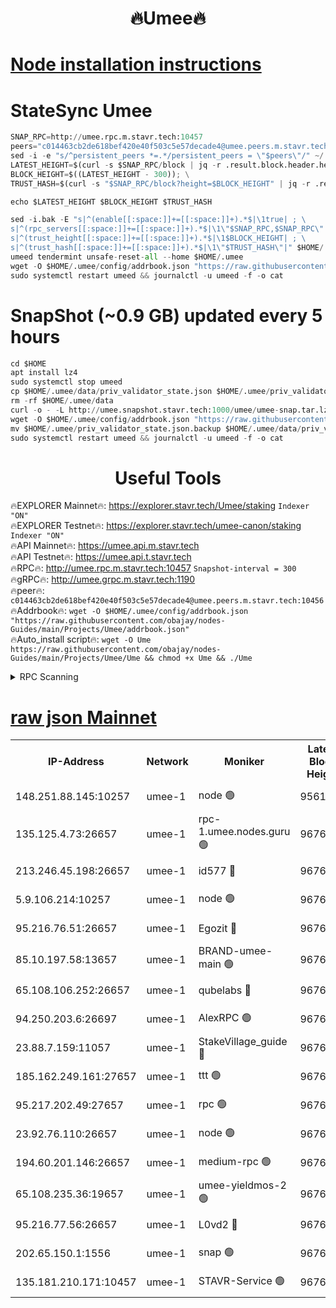 <h1 align="center"> 🔥Umee🔥</h1>


[Node installation instructions](https://github.com/obajay/nodes-Guides/tree/main/Projects/Umee)
=
# StateSync Umee
```python
SNAP_RPC=http://umee.rpc.m.stavr.tech:10457
peers="c014463cb2de618bef420e40f503c5e57decade4@umee.peers.m.stavr.tech:10456"
sed -i -e "s/^persistent_peers *=.*/persistent_peers = \"$peers\"/" ~/.umee/config/config.toml
LATEST_HEIGHT=$(curl -s $SNAP_RPC/block | jq -r .result.block.header.height); \
BLOCK_HEIGHT=$((LATEST_HEIGHT - 300)); \
TRUST_HASH=$(curl -s "$SNAP_RPC/block?height=$BLOCK_HEIGHT" | jq -r .result.block_id.hash)

echo $LATEST_HEIGHT $BLOCK_HEIGHT $TRUST_HASH

sed -i.bak -E "s|^(enable[[:space:]]+=[[:space:]]+).*$|\1true| ; \
s|^(rpc_servers[[:space:]]+=[[:space:]]+).*$|\1\"$SNAP_RPC,$SNAP_RPC\"| ; \
s|^(trust_height[[:space:]]+=[[:space:]]+).*$|\1$BLOCK_HEIGHT| ; \
s|^(trust_hash[[:space:]]+=[[:space:]]+).*$|\1\"$TRUST_HASH\"|" $HOME/.umee/config/config.toml
umeed tendermint unsafe-reset-all --home $HOME/.umee
wget -O $HOME/.umee/config/addrbook.json "https://raw.githubusercontent.com/obajay/nodes-Guides/main/Projects/Umee/addrbook.json"
sudo systemctl restart umeed && journalctl -u umeed -f -o cat
```
# SnapShot (~0.9 GB) updated every 5 hours
```python
cd $HOME
apt install lz4
sudo systemctl stop umeed
cp $HOME/.umee/data/priv_validator_state.json $HOME/.umee/priv_validator_state.json.backup
rm -rf $HOME/.umee/data
curl -o - -L http://umee.snapshot.stavr.tech:1000/umee/umee-snap.tar.lz4 | lz4 -c -d - | tar -x -C $HOME/.umee --strip-components 2
wget -O $HOME/.umee/config/addrbook.json "https://raw.githubusercontent.com/obajay/nodes-Guides/main/Projects/Umee/addrbook.json"
mv $HOME/.umee/priv_validator_state.json.backup $HOME/.umee/data/priv_validator_state.json
sudo systemctl restart umeed && journalctl -u umeed -f -o cat
```
 <h1 align="center"> Useful Tools</h1>

🔥EXPLORER Mainnet🔥:      https://explorer.stavr.tech/Umee/staking             `Indexer "ON"` \
🔥EXPLORER Testnet🔥:        https://explorer.stavr.tech/umee-canon/staking      `Indexer "ON"` \
🔥API Mainnet🔥:                   https://umee.api.m.stavr.tech \
🔥API Testnet🔥:                     https://umee.api.t.stavr.tech \
🔥RPC🔥:                                   http://umee.rpc.m.stavr.tech:10457                     `Snapshot-interval = 300` \
🔥gRPC🔥:                              http://umee.grpc.m.stavr.tech:1190 \
🔥peer🔥:                     `c014463cb2de618bef420e40f503c5e57decade4@umee.peers.m.stavr.tech:10456` \
🔥Addrbook🔥:    ```wget -O $HOME/.umee/config/addrbook.json "https://raw.githubusercontent.com/obajay/nodes-Guides/main/Projects/Umee/addrbook.json"``` \
🔥Auto_install script🔥: ```wget -O Ume https://raw.githubusercontent.com/obajay/nodes-Guides/main/Projects/Umee/Ume && chmod +x Ume && ./Ume```

<details>
<summary>RPC Scanning</summary>

<h2 align="center"> We scan nodes in real time every 4 hours. And we provide the final result of RPC endpoints.
We cannot influence the operation of these nodes in any way. </h2>


```python
If Voting Power is higher than 0 --> then the Node is a validator of the network and may be subject to attack and be a potential threat to the chain.
```
```python
We marked such validators with a red symbol
```

</details>

[raw json Mainnet](https://rpc-check.umeem.stavr.tech/umeem/rpc-umeem-result.json)
=



<table><tr><th>IP-Address</th><th>Network</th><th>Moniker</th><th>Latest Block Height</th><th>Earliest Block Height</th><th>Catching Up</th><th>Tx Index</th><th>Voting Power</th><th>Scan Time</th></tr><tr><td>148.251.88.145:10257</td><td>umee-1</td><td>node 🟢</td><td>9561500</td><td>5050395</td><td>False</td><td>on</td><td>0</td><td>2023-12-14T13:44:56.105709477UTC</td></tr><tr><td>135.125.4.73:26657</td><td>umee-1</td><td>rpc-1.umee.nodes.guru 🟢</td><td>9676864</td><td>5167386</td><td>False</td><td>on</td><td>0</td><td>2023-12-14T13:46:34.532547919UTC</td></tr><tr><td>213.246.45.198:26657</td><td>umee-1</td><td>id577 🔴</td><td>9676848</td><td>7100001</td><td>False</td><td>on</td><td>35122539</td><td>2023-12-14T13:45:00.522223518UTC</td></tr><tr><td>5.9.106.214:10257</td><td>umee-1</td><td>node 🟢</td><td>9676859</td><td>7942001</td><td>False</td><td>on</td><td>0</td><td>2023-12-14T13:46:05.624013113UTC</td></tr><tr><td>95.216.76.51:26657</td><td>umee-1</td><td>Egozit 🔴</td><td>9676864</td><td>8262001</td><td>False</td><td>off</td><td>38352568</td><td>2023-12-14T13:46:32.502958525UTC</td></tr><tr><td>85.10.197.58:13657</td><td>umee-1</td><td>BRAND-umee-main 🟢</td><td>9676851</td><td>8427832</td><td>False</td><td>on</td><td>0</td><td>2023-12-14T13:45:19.988716168UTC</td></tr><tr><td>65.108.106.252:26657</td><td>umee-1</td><td>qubelabs 🔴</td><td>9676851</td><td>8825432</td><td>False</td><td>on</td><td>36833977</td><td>2023-12-14T13:45:20.335265176UTC</td></tr><tr><td>94.250.203.6:26697</td><td>umee-1</td><td>AlexRPC 🟢</td><td>9676847</td><td>8910001</td><td>False</td><td>on</td><td>0</td><td>2023-12-14T13:45:13.555176245UTC</td></tr><tr><td>23.88.7.159:11057</td><td>umee-1</td><td>StakeVillage_guide 🔴</td><td>9676858</td><td>9137726</td><td>False</td><td>on</td><td>1333511</td><td>2023-12-14T13:46:00.110076700UTC</td></tr><tr><td>185.162.249.161:27657</td><td>umee-1</td><td>ttt 🟢</td><td>9676857</td><td>9321953</td><td>False</td><td>on</td><td>0</td><td>2023-12-14T13:45:53.694015117UTC</td></tr><tr><td>95.217.202.49:27657</td><td>umee-1</td><td>rpc 🟢</td><td>9676857</td><td>9440090</td><td>False</td><td>on</td><td>0</td><td>2023-12-14T13:45:53.404256948UTC</td></tr><tr><td>23.92.76.110:26657</td><td>umee-1</td><td>node 🟢</td><td>9676871</td><td>9468001</td><td>False</td><td>on</td><td>0</td><td>2023-12-14T13:47:17.351368687UTC</td></tr><tr><td>194.60.201.146:26657</td><td>umee-1</td><td>medium-rpc 🟢</td><td>9676850</td><td>9484365</td><td>False</td><td>on</td><td>0</td><td>2023-12-14T13:45:11.153512751UTC</td></tr><tr><td>65.108.235.36:19657</td><td>umee-1</td><td>umee-yieldmos-2 🟢</td><td>9676840</td><td>9575548</td><td>False</td><td>on</td><td>0</td><td>2023-12-14T13:44:14.726944815UTC</td></tr><tr><td>95.216.77.56:26657</td><td>umee-1</td><td>L0vd2 🔴</td><td>9676867</td><td>9576867</td><td>False</td><td>off</td><td>37502027</td><td>2023-12-14T13:46:51.814465919UTC</td></tr><tr><td>202.65.150.1:1556</td><td>umee-1</td><td>snap 🟢</td><td>9676859</td><td>9675764</td><td>False</td><td>off</td><td>0</td><td>2023-12-14T13:46:03.338032854UTC</td></tr><tr><td>135.181.210.171:10457</td><td>umee-1</td><td>STAVR-Service 🟢</td><td>9676865</td><td>9676001</td><td>False</td><td>on</td><td>0</td><td>2023-12-14T13:46:41.207610287UTC</td></tr></table>